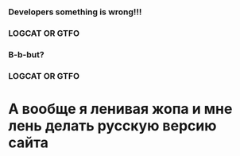 <html lang="ru">
 <body background="assets/images/background.jpg">
    <h3>Developers something is wrong!!!<br></h3>
    <h3>LOGCAT OR GTFO<br></h3>
    <h3>B-b-but?<br></h3>
    <h3>LOGCAT OR GTFO<br></h3>
     <h1>А вообще я ленивая жопа и мне лень делать русскую версию сайта<br></h1>
 </body>
</html>
